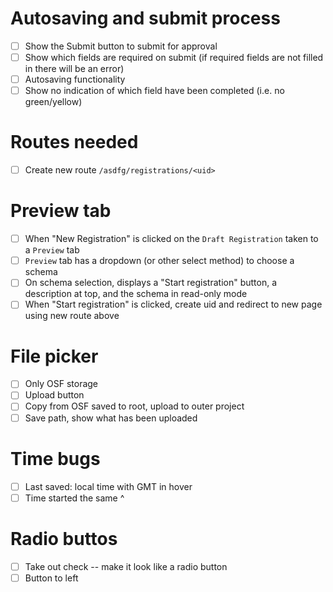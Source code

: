 # Autosaving and submit process
- [ ] Show the Submit button to submit for approval
- [ ] Show which fields are required on submit (if required fields are not filled in there will be an error)
- [ ] Autosaving functionality
- [ ] Show no indication of which field have been completed (i.e. no green/yellow)

# Routes needed
- [ ] Create new route `/asdfg/registrations/<uid>`

# Preview tab
- [ ] When "New Registration" is clicked on the `Draft Registration` taken to a `Preview` tab
- [ ] `Preview` tab has a dropdown (or other select method) to choose a schema 
- [ ] On schema selection, displays a "Start registration" button, a description at top, and the schema in read-only mode
- [ ] When "Start registration" is clicked, create uid and redirect to new page using new route above

# File picker
- [ ] Only OSF storage
- [ ] Upload button
- [ ] Copy from OSF saved to root, upload to outer project
- [ ] Save path, show what has been uploaded

# Time bugs
- [ ] Last saved: local time with GMT in hover
- [ ] Time started the same ^

# Radio buttos
- [ ] Take out check -- make it look like a radio button
- [ ] Button to left
